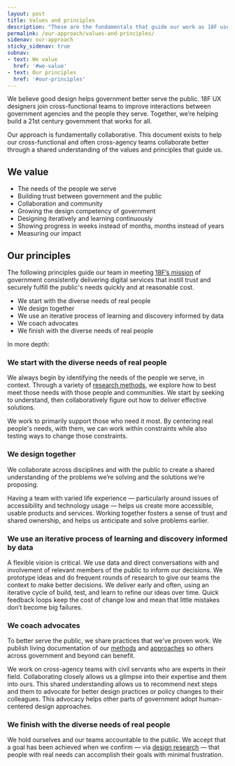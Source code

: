 ```yaml
---
layout: post
title: Values and principles
description: "These are the fundamentals that guide our work as 18F user experience (UX) designers."
permalink: /our-approach/values-and-principles/
sidenav: our-approach
sticky_sidenav: true
subnav:
- text: We value
  href: '#we-value'
- text: Our principles
  href: '#our-principles'
---
```


We believe good design helps government better serve the public. 18F UX designers join cross-functional teams to improve interactions between government agencies and the people they serve. Together, we’re helping build a 21st century government that works for all.

Our approach is fundamentally collaborative. This document exists to help our cross-functional and often cross-agency teams collaborate better through a shared understanding of the values and principles that guide us.


## We value

- The needs of the people we serve
- Building trust between government and the public
- Collaboration and community
- Growing the design competency of government
- Designing iteratively and learning continuously
- Showing progress in weeks instead of months, months instead of years
- Measuring our impact


## Our principles

The following principles guide our team in meeting [18F’s mission](https://18f.gsa.gov/about/#our-mission) of government consistently delivering digital services that instill trust and securely fulfill the public's needs quickly and at reasonable cost.

- We start with the diverse needs of real people
- We design together
- We use an iterative process of learning and discovery informed by data
- We coach advocates
- We finish with the diverse needs of real people

In more depth:

### We start with the diverse needs of real people

We always begin by identifying the needs of the people we serve, in context. Through a variety of [research methods](https://methods.18f.gov/), we explore how to best meet those needs with those people and communities. We start by seeking to understand, then collaboratively figure out how to deliver effective solutions. 

We work to primarily support those who need it most. By centering real people's needs, with them, we can work within constraints while also testing ways to change those constraints.

### We design together

We collaborate across disciplines and with the public to create a shared understanding of the problems we’re solving and the solutions we’re proposing.

Having a team with varied life experience — particularly around issues of accessibility and technology usage — helps us create more accessible, usable products and services. Working together fosters a sense of trust and shared ownership, and helps us anticipate and solve problems earlier.

### We use an iterative process of learning and discovery informed by data

A flexible vision is critical. We use data and direct conversations with and involvement of relevant members of the public to inform our decisions. We prototype ideas and do frequent rounds of research to give our teams the context to make better decisions. We deliver early and often, using an iterative cycle of build, test, and learn to refine our ideas over time. Quick feedback loops keep the cost of change low and mean that little mistakes don’t become big failures.

### We coach advocates

To better serve the public, we share practices that we've proven work. We publish living documentation of our [methods](https://methods.18f.gov/) and [approaches]({{site.baseurl}}/our-approach/) so others across government and beyond can benefit. 

We work on cross-agency teams with civil servants who are experts in their field. Collaborating closely allows us a glimpse into their expertise and them into ours. This shared understanding allows us to recommend next steps and them to advocate for better design practices or policy changes to their colleagues. This advocacy helps other parts of government adopt human-centered design approaches.

### We finish with the diverse needs of real people

We hold ourselves and our teams accountable to the public. We accept that a goal has been achieved when we confirm — via [design research]({{site.baseurl}}/research/) — that people with real needs can accomplish their goals with minimal frustration.
